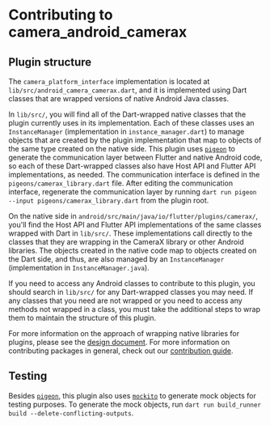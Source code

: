 # Contributing to camera\_android\_camerax

## Plugin structure

The `camera_platform_interface` implementation is located at
`lib/src/android_camera_camerax.dart`, and it is implemented using Dart classes that
are wrapped versions of native Android Java classes.

In `lib/src/`, you will find all of the Dart-wrapped native classes that the plugin
currently uses in its implementation. Each of these classes uses an `InstanceManager`
(implementation in `instance_manager.dart`) to manage objects that are created by
the plugin implementation that map to objects of the same type created on the native
side. This plugin uses [`pigeon`][1] to generate the communication layer between Flutter
and native Android code, so each of these Dart-wrapped classes also have Host API and
Flutter API implementations, as needed. The communication interface is defined in
the `pigeons/camerax_library.dart` file. After editing the communication interface,
regenerate the communication layer by running
`dart run pigeon --input pigeons/camerax_library.dart` from the plugin root.

On the native side in `android/src/main/java/io/flutter/plugins/camerax/`, you'll
find the Host API and Flutter API implementations of the same classes wrapped with
Dart in `lib/src/`. These implementations call directly to the classes that they 
are wrapping in the CameraX library or other Android libraries. The objects created
in the native code map to objects created on the Dart side, and thus, are also
managed by an `InstanceManager` (implementation in `InstanceManager.java`).

If you need to access any Android classes to contribute to this plugin, you should
search in `lib/src/` for any Dart-wrapped classes you may need. If any classes that
you need are not wrapped or you need to access any methods not wrapped in a class,
you must take the additional steps to wrap them to maintain the structure of this plugin.

For more information on the approach of wrapping native libraries for plugins, please
see the [design document][2]. For more information on contributing packages in general,
check out our [contribution guide][3].

## Testing

Besides [`pigeon`][1], this plugin also uses [`mockito`][4] to generate mock objects for
testing purposes. To generate the mock objects, run
`dart run build_runner build --delete-conflicting-outputs`.


[1]: https://pub.dev/packages/pigeon
[2]: https://docs.google.com/document/d/1wXB1zNzYhd2SxCu1_BK3qmNWRhonTB6qdv4erdtBQqo/edit?usp=sharing&resourcekey=0-WOBqqOKiO9SARnziBg28pg
[3]: https://github.com/flutter/packages/blob/main/CONTRIBUTING.md
[4]: https://pub.dev/packages/mockito
